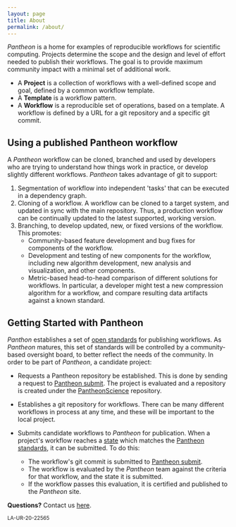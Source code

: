 ```yaml
---
layout: page
title: About
permalink: /about/
---
```


*Pantheon* is a home for examples of
reproducible workflows for scientific computing. Projects determine the scope and the design and level 
of effort needed to publish their workflows.
The goal is to provide maximum community impact with a minimal set of additional work. 

- A **Project** is a collection of workflows with a well-defined scope and goal, defined by a common workflow template.
- A **Template** is a workflow pattern.
- A **Workflow** is a reproducible set of operations, based on a template. A workflow is defined by a URL for a git repository and a specific  git commit.

## Using a published Pantheon workflow

A *Pantheon* workflow can be cloned, branched and used by developers who are trying to understand how things work in practice, or develop slightly different workflows. *Pantheon* takes advantage of git to support:

1. Segmentation of workflow into independent 'tasks' that can be executed in a dependency graph.
1. Cloning of a workflow. A workflow can be cloned to a target system, and updated in sync with the main repository. Thus, a production workflow can be continually updated to the latest supported, working version.
1. Branching, to develop updated, new, or fixed versions of the workflow. This promotes:
    - Community-based feature development and bug fixes for components of the workflow.
    - Development and testing of new components for the workflow, including new algorithm development, new analysis and visualization, and other components. 
    - Metric-based head-to-head comparison of different solutions for workflows. In particular, a developer might test a new compression algorithm for a workflow, and compare resulting data artifacts against a known standard.

## Getting Started with Pantheon

*Panthon* establishes a set of [open standards](http://pantheonscience.github.io/standards) for publishing workflows. As *Pantheon* matures, this set of standards will be controlled by a community-based oversight board, to better reflect the needs of the community. In order to be part of *Pantheon*, a candidate project:

- Requests a Pantheon repository be established. This is done by sending a request to [Pantheon submit](mailto:pantheon-submit@lanl.gov). The project is evaluated and a repository is created under the [PantheonScience]() repository.

- Establishes a git repository for workflows. There can be many different workflows in process at any time, and these will be important to the local project.

- Submits candidate workflows to *Pantheon* for publication. When a project's workflow reaches a [state](https://pantheonscience.github.io/standards) which matches the [Pantheon standards](http://pantheonscience.github.io/standards), it can be submitted. To do this:
    - The workflow's git commit is submitted to [Pantheon submit](mailto:pantheon-submit@lanl.gov).
    - The workflow is evaluated by the *Pantheon* team against the criteria for that workflow, and the state it is submitted.
    - If the workflow passes this evaluation, it is certified and published to the *Pantheon* site.

**Questions?** Contact us [here](mailto:pantheon-help@lanl.gov).

<small>LA-UR-20-22565</small>
